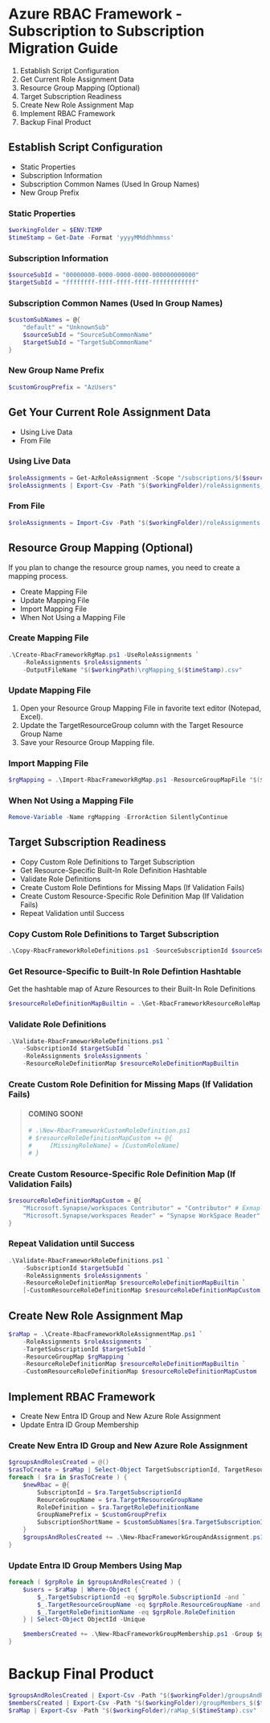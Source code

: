# Azure RBAC Framework - Subscription to Subscription Migration Guide
1. Establish Script Configuration
2. Get Current Role Assignment Data
3. Resource Group Mapping (Optional)
4. Target Subscription Readiness
5. Create New Role Assignment Map
6. Implement RBAC Framework
7. Backup Final Product

## Establish Script Configuration
- Static Properties
- Subscription Information
- Subscription Common Names (Used In Group Names)
- New Group Prefix

### Static Properties
```powershell
$workingFolder = $ENV:TEMP
$timeStamp = Get-Date -Format 'yyyyMMddhhmmss'
```

### Subscription Information
```powershell
$sourceSubId = "00000000-0000-0000-0000-000000000000"
$targetSubId = "ffffffff-ffff-ffff-ffff-ffffffffffff"
```

### Subscription Common Names (Used In Group Names)
```powershell
$customSubNames = @{
    "default" = "UnknownSub"
    $sourceSubId = "SourceSubCommonName"
    $targetSubId = "TargetSubCommonName"
}
```

### New Group Name Prefix
```powershell
$customGroupPrefix = "AzUsers"
```

## Get Your Current Role Assignment Data
- Using Live Data
- From File

### Using Live Data
```powershell
$roleAssignments = Get-AzRoleAssignment -Scope "/subscriptions/$($sourceSubId)"
$roleAssignments | Export-Csv -Path "$($workingFolder)/roleAssignments_$($timeStamp).csv" -Delimiter "," -NoTypeInformation -NoClobber
```

### From File
```powershell
$roleAssignments = Import-Csv -Path "$($workingFolder)/roleAssignments.csv" -Delimeter ","
```

<!-- ## Filter Your Role Assignment Data
To reduce the amount of data you are transforming, filter your role assignments to exclude management groups as well as Service Principals, Managed Identities, and orphaned role assignments.

```powershell
$fRoleAssignments = $roleAssignments `
    | Where-Object { $_.Scope -like "/subscriptions/*" } `
    | Where-Object { $_.ObjectType -eq "User" }
``` -->

## Resource Group Mapping (Optional)

If you plan to change the resource group names, you need to create a mapping process.
- Create Mapping File
- Update Mapping File
- Import Mapping File
- When Not Using a Mapping File

### Create Mapping File

```powershell
.\Create-RbacFrameworkRgMap.ps1 -UseRoleAssignments `
    -RoleAssignments $roleAssignments `
    -OutputFileName "$($workingPath)\rgMapping_$($timeStamp).csv"
```

### Update Mapping File

1. Open your Resource Group Mapping File in favorite text editor (Notepad, Excel).
2. Update the TargetResourceGroup column with the Target Resource Group Name
3. Save your Resource Group Mapping file.

### Import Mapping File

```powershell
$rgMapping = .\Import-RbacFrameworkRgMap.ps1 -ResourceGroupMapFile "$($workingFolder)/rgMapping_$($timeStamp).csv"
```

### When Not Using a Mapping File
```powershell
Remove-Variable -Name rgMapping -ErrorAction SilentlyContinue
```

## Target Subscription Readiness
- Copy Custom Role Definitions to Target Subscription
- Get Resource-Specific Built-In Role Definition Hashtable
- Validate Role Definitions
- Create Custom Role Defintions for Missing Maps (If Validation Fails)
- Create Custom Resource-Specific Role Definition Map (If Validation Fails)
- Repeat Validation until Success

### Copy Custom Role Definitions to Target Subscription
```powershell
.\Copy-RbacFrameworkRoleDefinitions.ps1 -SourceSubscriptionId $sourceSubId -TargetSubscriptionId $targetSubId [-WhatIf]
```

### Get Resource-Specific to Built-In Role Defintion Hashtable
Get the hashtable map of Azure Resources to their Built-In Role Definitions
```powershell
$resourceRoleDefinitionMapBuiltin = .\Get-RbacFrameworkResourceRoleMap.ps1
```

### Validate Role Definitions
```powershell
.\Validate-RbacFrameworkRoleDefinitions.ps1 `
    -SubscriptionId $targetSubId `
    -RoleAssignments $roleAssignments `
    -ResourceRoleDefinitionMap $resourceRoleDefinitionMapBuiltin
```

### Create Custom Role Definition for Missing Maps (If Validation Fails)

> #### COMING SOON!
> ```powershell
> # .\New-RbacFrameworkCustomRoleDefinition.ps1
> # $resourceRoleDefinitionMapCustom += @{
> #     [MissingRoleName] = [CustomRoleName]
> # }
> ```

### Create Custom Resource-Specific Role Definition Map (If Validation Fails)
```powershell
$resourceRoleDefinitionMapCustom = @{
    "Microsoft.Synapse/workspaces Contributor" = "Contributor" # Exmaple: Built-In Role Definition Name
    "Microsoft.Synapse/workspaces Reader" = "Synapse WorkSpace Reader" # Example: Custom Role Definition Name
}
```

### Repeat Validation until Success
```powershell
.\Validate-RbacFrameworkRoleDefinitions.ps1 `
    -SubscriptionId $targetSubId `
    -RoleAssignments $roleAssignments `
    -ResourceRoleDefinitionMap $resourceRoleDefinitionMapBuiltin `
    [-CustomResourceRoleDefinitionMap $resourceRoleDefinitionMapCustom]
```

## Create New Role Assignment Map

```powershell
$raMap = .\Create-RbacFrameworkRoleAssignmentMap.ps1 `
    -RoleAssignments $roleAssignments `
    -TargetSubscriptionId $targetSubId `
    -ResourceGroupMap $rgMapping `
    -ResourceRoleDefinitionMap $resourceRoleDefinitionMapBuiltin `
    -CustomResourceRoleDefinitionMap $resourceRoleDefinitionMapCustom
```

## Implement RBAC Framework
- Create New Entra ID Group and New Azure Role Assignment
- Update Entra ID Group Membership

### Create New Entra ID Group and New Azure Role Assignment
```powershell
$groupsAndRolesCreated = @()
$rasToCreate = $raMap | Select-Object TargetSubscriptionId, TargetResourceGroupName, TargetRoleDefinitionName -Unique
foreach ( $ra in $rasToCreate ) {
    $newRbac = @{
        SubscriptonId = $ra.TargetSubscriptionId
        ReourceGroupName = $ra.TargetResourceGroupName
        RoleDefinition = $ra.TargetRoleDefinitionName
        GroupNamePrefix = $customGroupPrefix
        SubscriptionShortName = $customSubNames[$ra.TargetSubscriptionId]
    }
    $groupsAndRolesCreated += .\New-RbacFrameworkGroupAndAssignment.ps1 @newRbac [-WhatIf]
}
```

### Update Entra ID Group Members Using Map
```powershell
foreach ( $grpRole in $groupsAndRolesCreated ) {
    $users = $raMap | Where-Object { `
        $_.TargetSubscriptionId -eq $grpRole.SubscriptionId -and `
        $_.TargetResourceGroupName -eq $grpRole.ResourceGroupName -and `
        $_.TargetRoleDefinitionName -eq $grpRole.RoleDefinition
    } | Select-Object ObjectId -Unique

    $membersCreated += .\New-RbacFrameworkGroupMembership.ps1 -Group $grpRole.GroupId -Members $users.ObjectId [-WhatIf]
}
```

# Backup Final Product
```powershell
$groupsAndRolesCreated | Export-Csv -Path "$($workingFolder)/groupsAndRolesCreated_$($timeStamp).csv" -Delimeter "," -NoTypeInformation
$membersCreated | Export-Csv -Path "$($workingFolder)/groupMembers_$($timeStamp).csv" -Delimeter "," -NoTypeInformation
$raMap | Export-Csv -Path "$($workingFolder)/raMap_$($timeStamp).csv" -Delimeter "," -NoTypeInformation
```